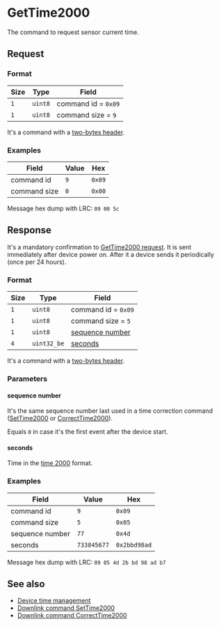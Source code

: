# GetTime2000

The command to request sensor current time.


## Request

### Format

| Size | Type    | Field               |
| ---- | ------- | ------------------- |
| `1`  | `uint8` | command id = `0x09` |
| `1`  | `uint8` | command size = `9`  |

It's a command with a [two-bytes header](../message.md#command-with-a-two-bytes-header).

### Examples

| Field        | Value | Hex    |
| ------------ | ----- | ------ |
| command id   | `9`   | `0x09` |
| command size | `0`   | `0x00` |

Message hex dump with LRC: `09 00 5c`


## Response

It's a mandatory confirmation to [GetTime2000 request](./GetTime2000.md#request).
It is sent immediately after device power on.
After it a device sends it periodically (once per 24 hours).

### Format

| Size | Type        | Field                               |
| ---- | ----------- | ----------------------------------- |
| `1`  | `uint8`     | command id = `0x09`                 |
| `1`  | `uint8`     | command size = `5`                  |
| `1`  | `uint8`     | [sequence number](#sequence-number) |
| `4`  | `uint32_be` | [seconds](#seconds)                 |

It's a command with a [two-bytes header](../message.md#command-with-a-two-bytes-header).

### Parameters

#### sequence number

It's the same sequence number last used in a time correction command ([SetTime2000](./SetTime2000.md) or [CorrectTime2000](./CorrectTime2000.md)).

Equals `0` in case it's the first event after the device start.

#### seconds

Time in the [time 2000](../types.md#time-2000) format.

### Examples

| Field           | Value       | Hex          |
| --------------- | ----------- | ------------ |
| command id      | `9`         | `0x09`       |
| command size    | `5`         | `0x05`       |
| sequence number | `77`        | `0x4d`       |
| seconds         | `733845677` | `0x2bbd98ad` |

Message hex dump with LRC: `09 05 4d 2b bd 98 ad b7`


## See also

* [Device time management](../basics.md#device-time-management)
* [Downlink command SetTime2000](./SetTime2000.md)
* [Downlink command CorrectTime2000](./CorrectTime2000.md)
